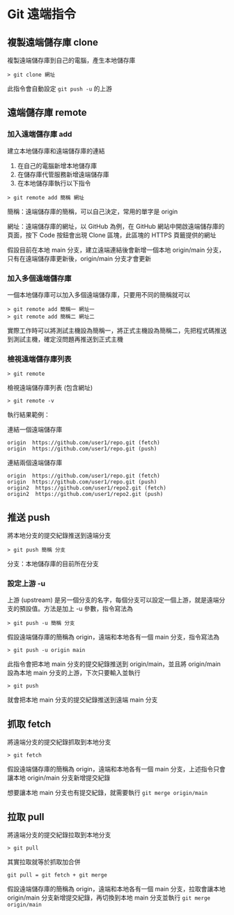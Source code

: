 # Git 遠端指令

## 複製遠端儲存庫 clone

複製遠端儲存庫到自己的電腦，產生本地儲存庫

```text
> git clone 網址
```

此指令會自動設定 `git push -u` 的上游

## 遠端儲存庫 remote

### 加入遠端儲存庫 add

建立本地儲存庫和遠端儲存庫的連結

1. 在自己的電腦新增本地儲存庫
2. 在儲存庫代管服務新增遠端儲存庫
3. 在本地儲存庫執行以下指令

```text
> git remote add 簡稱 網址
```

簡稱：遠端儲存庫的簡稱，可以自己決定，常用的單字是 origin

網址：遠端儲存庫的網址，以 GitHub 為例，在 GitHub 網站中開啟遠端儲存庫的頁面，按下 Code 按鈕會出現 Clone 區塊，此區塊的 HTTPS 頁籤提供的網址

假設目前在本地 main 分支，建立遠端連結後會新增一個本地 origin/main 分支，只有在遠端儲存庫更新後，origin/main 分支才會更新

### 加入多個遠端儲存庫

一個本地儲存庫可以加入多個遠端儲存庫，只要用不同的簡稱就可以

```text
> git remote add 簡稱一 網址一
> git remote add 簡稱二 網址二
```

實際工作時可以將測試主機設為簡稱一，將正式主機設為簡稱二，先把程式碼推送到測試主機，確定沒問題再推送到正式主機

### 檢視遠端儲存庫列表

```text
> git remote
```

檢視遠端儲存庫列表 (包含網址)

```text
> git remote -v
```

執行結果範例：

連結一個遠端儲存庫

```text
origin  https://github.com/user1/repo.git (fetch)
origin  https://github.com/user1/repo.git (push)
```

連結兩個遠端儲存庫

```text
origin  https://github.com/user1/repo.git (fetch)
origin  https://github.com/user1/repo.git (push)
origin2  https://github.com/user1/repo2.git (fetch)
origin2  https://github.com/user1/repo2.git (push)
```

## 推送 push

將本地分支的提交紀錄推送到遠端分支

```text
> git push 簡稱 分支
```

分支：本地儲存庫的目前所在分支

### 設定上游 -u

上游 (upstream) 是另一個分支的名字，每個分支可以設定一個上游，就是遠端分支的預設值。方法是加上 -u 參數，指令寫法為

```text
> git push -u 簡稱 分支
```

假設遠端儲存庫的簡稱為 origin，遠端和本地各有一個 main 分支，指令寫法為

```text
> git push -u origin main
```

此指令會把本地 main 分支的提交紀錄推送到 origin/main，並且將 origin/main 設為本地 main 分支的上游，下次只要輸入並執行

```text
> git push
```

就會把本地 main 分支的提交紀錄推送到遠端 main 分支

## 抓取 fetch

將遠端分支的提交紀錄抓取到本地分支

```text
> git fetch
```

假設遠端儲存庫的簡稱為 origin，遠端和本地各有一個 main 分支，上述指令只會讓本地 origin/main 分支新增提交紀錄

想要讓本地 main 分支也有提交紀錄，就需要執行 `git merge origin/main`

## 拉取 pull

將遠端分支的提交紀錄拉取到本地分支

```text
> git pull
```

其實拉取就等於抓取加合併

```text
git pull = git fetch + git merge
```

假設遠端儲存庫的簡稱為 origin，遠端和本地各有一個 main 分支，拉取會讓本地 origin/main 分支新增提交紀錄，再切換到本地 main 分支並執行 `git merge origin/main`
